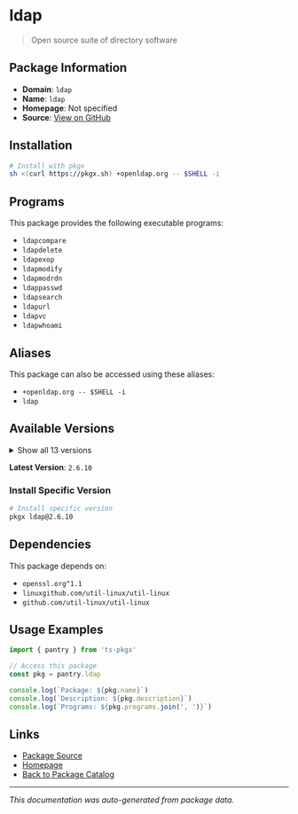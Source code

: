 # ldap

> Open source suite of directory software

## Package Information

- **Domain**: `ldap`
- **Name**: `ldap`
- **Homepage**: Not specified
- **Source**: [View on GitHub](https://github.com/pkgxdev/pantry/tree/main/projects/openldap.org/package.yml)

## Installation

```bash
# Install with pkgx
sh <(curl https://pkgx.sh) +openldap.org -- $SHELL -i
```

## Programs

This package provides the following executable programs:

- `ldapcompare`
- `ldapdelete`
- `ldapexop`
- `ldapmodify`
- `ldapmodrdn`
- `ldappasswd`
- `ldapsearch`
- `ldapurl`
- `ldapvc`
- `ldapwhoami`

## Aliases

This package can also be accessed using these aliases:

- `+openldap.org -- $SHELL -i`
- `ldap`

## Available Versions

<details>
<summary>Show all 13 versions</summary>

- `2.6.10`, `2.6.9`, `2.6.8`, `2.6.7`, `2.6.6`
- `2.6.5`, `2.6.4`, `2.5.20`, `2.5.19`, `2.5.18`
- `2.5.17`, `2.5.16`, `2.5.15`

</details>

**Latest Version**: `2.6.10`

### Install Specific Version

```bash
# Install specific version
pkgx ldap@2.6.10
```

## Dependencies

This package depends on:

- `openssl.org^1.1`
- `linuxgithub.com/util-linux/util-linux`
- `github.com/util-linux/util-linux`

## Usage Examples

```typescript
import { pantry } from 'ts-pkgx'

// Access this package
const pkg = pantry.ldap

console.log(`Package: ${pkg.name}`)
console.log(`Description: ${pkg.description}`)
console.log(`Programs: ${pkg.programs.join(', ')}`)
```

## Links

- [Package Source](https://github.com/pkgxdev/pantry/tree/main/projects/openldap.org/package.yml)
- [Homepage](#)
- [Back to Package Catalog](../package-catalog.md)

---

*This documentation was auto-generated from package data.*
